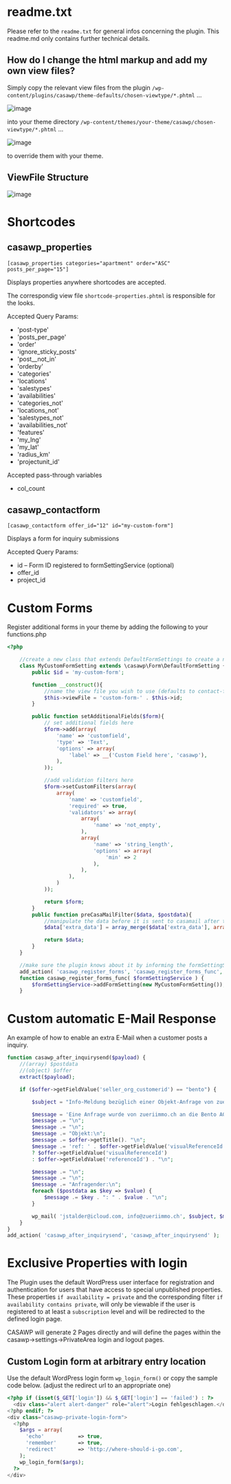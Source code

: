 readme.txt
===============================

Please refer to the ``readme.txt`` for general infos concerning the plugin. This readme.md only contains further technical details.

How do I change the html markup and add my own view files?
-------------------------------

Simply copy the relevant view files from the plugin ``/wp-content/plugins/casawp/theme-defaults/chosen-viewtype/*.phtml`` ...

![image](assets/custom-viewfiles-plugin.png)

into your theme directory ``/wp-content/themes/your-theme/casawp/chosen-viewtype/*.phtml`` ...

![image](assets/custom-viewfiles-theme.png)

to override them with your theme.

ViewFile Structure
-------------------------------

![image](assets/custom-viewfiles-structure-ugly.png)

Shortcodes
===============================

casawp_properties
-------------------------------

`[casawp_properties categories="apartment" order="ASC" posts_per_page="15"]`

Displays properties anywhere shortcodes are accepted.

The correspondig view file `shortcode-properties.phtml` is responsible for the looks.

Accepted Query Params:

* 'post-type'
* 'posts_per_page'
* 'order'
* 'ignore_sticky_posts'
* 'post__not_in'
* 'orderby'
* 'categories'
* 'locations'
* 'salestypes'
* 'availabilities'
* 'categories_not'
* 'locations_not'
* 'salestypes_not'
* 'availabilities_not'
* 'features'
* 'my_lng'
* 'my_lat'
* 'radius_km'
* 'projectunit_id'

Accepted pass-through variables

* col_count

casawp_contactform
-------------------------------

`[casawp_contactform offer_id="12" id="my-custom-form"]`

Displays a form for inquiry submissions

Accepted Query Params:

* id – Form ID registered to formSettingService (optional)
* offer_id
* project_id

Custom Forms
===============================

Register additional forms in your theme by adding the following to your functions.php

```php
<?php

    //create a new class that extends DefaultFormSettings to create a new form id.
    class MyCustomFormSetting extends \casawp\Form\DefaultFormSetting {
        public $id = 'my-custom-form';

        function __construct(){
            //name the view file you wish to use (defaults to contact-form) make sure you create the file in `wp-content/themes/your-theme/casawp/bootstrap3/{viewFileName}.phtml`
            $this->viewFile = 'custom-form-' . $this->id;
        }

        public function setAdditionalFields($form){
            // set additional fields here
            $form->add(array(
                'name' => 'customfield',
                'type' => 'Text',
                'options' => array(
                    'label' => __('Custom Field here', 'casawp'),
                ),
            ));

            //add validation filters here
            $form->setCustomFilters(array(
                array(
                    'name' => 'customfield',
                    'required' => true,
                    'validators' => array(
                        array(
                            'name' => 'not_empty',
                        ),
                        array(
                            'name' => 'string_length',
                            'options' => array(
                                'min' => 2
                            ),
                        ),
                    ),
                )
            ));

            return $form;
        }
        public function preCasaMailFilter($data, $postdata){
            //manipulate the data before it is sent to casamail after the visitor posts the form and it's valid.
            $data['extra_data'] = array_merge($data['extra_data'], array('customfield' => $postdata['customfield']));

            return $data;
        }
    }

    //make sure the plugin knows about it by informing the formSettingService from the plugin
    add_action( 'casawp_register_forms', 'casawp_register_forms_func', 10, 1 );
    function casawp_register_forms_func( $formSettingService ) {
        $formSettingService->addFormSetting(new MyCustomFormSetting());
    }
```


Custom automatic E-Mail Response
===============================

An example of how to enable an extra E-Mail when a customer posts a inquiry.

```php
function casawp_after_inquirysend($payload) {
	//(array) $postdata
	//(object) $offer
	extract($payload);

	if ($offer->getFieldValue('seller_org_customerid') == "bento") {

		$subject = "Info-Meldung bezüglich einer Objekt-Anfrage von zueriimmo.ch: " . $offer->getTitle();

		$message = 'Eine Anfrage wurde von zueriimmo.ch an die Bento AG gesendet.';
		$message .= "\n";
		$message .= "\n";
		$message .= "Objekt:\n";
		$message .= $offer->getTitle(). "\n";
		$message .= 'ref: ' . $offer->getFieldValue('visualReferenceId')
        ? $offer->getFieldValue('visualReferenceId')
        : $offer->getFieldValue('referenceId') . "\n";

        $message .= "\n";
		$message .= "\n";
		$message .= "Anfragender:\n";
		foreach ($postdata as $key => $value) {
			$message .= $key . ": " . $value . "\n";
		}

		wp_mail( 'jstalder@icloud.com, info@zueriimmo.ch', $subject, $message);
	}
}
add_action( 'casawp_after_inquirysend', 'casawp_after_inquirysend' );
```


Exclusive Properties with login
===============================

The Plugin uses the default WordPress user interface for registration and authentication for users that have access to special unpublished properties. These properties `if availability = private` and the corresponding filter `if availability contains private`, will only be viewable if the user is registered to at least a `subscription` level and will be redirected to the defined login page.

CASAWP will generate 2 Pages directly and will define the pages within the casawp->settings->PrivateArea login and logout pages.

Custom Login form at arbitrary entry location
-------------------------------

Use the default WordPress login form `wp_login_form()` or copy the sample code below. (adjust the redirect url to an appropriate one)

```php
<?php if (isset($_GET['login']) && $_GET['login'] == 'failed') : ?>
  <div class="alert alert-danger" role="alert">Login fehlgeschlagen.</div>
<?php endif; ?>
<div class="casawp-private-login-form">
  <?php
    $args = array(
      'echo'           => true,
      'remember'       => true,
      'redirect'       => 'http://where-should-i-go.com',
    );
    wp_login_form($args);
  ?>
</div>
```
